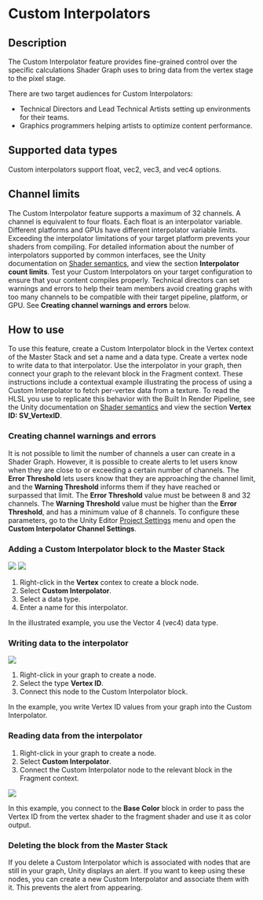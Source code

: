# Custom Interpolators

## Description

The Custom Interpolator feature provides fine-grained control over the specific calculations Shader Graph uses to bring data from the vertex stage to the pixel stage.

There are two target audiences for Custom Interpolators:

* Technical Directors and Lead Technical Artists setting up environments for their teams.
* Graphics programmers helping artists to optimize content performance.


## Supported data types
Custom interpolators support float, vec2, vec3, and vec4 options.

## Channel limits
The Custom Interpolator feature supports a maximum of 32 channels. A channel is equivalent to four floats. Each float is an interpolator variable.
Different platforms and GPUs have different interpolator variable limits. Exceeding the interpolator limitations of your target platform prevents your shaders from compiling. For detailed information about the number of interpolators supported by common interfaces, see the Unity documentation on [Shader semantics](https://docs.unity3d.com/Manual/SL-ShaderSemantics.html), and view the section **Interpolator count limits**. Test your Custom Interpolators on your target configuration to ensure that your content compiles properly.
Technical directors can set warnings and errors to help their team members avoid creating graphs with too many channels to be compatible with their target pipeline, platform, or GPU. See **Creating channel warnings and errors** below.

## How to use
To use this feature, create a Custom Interpolator block in the Vertex context of the Master Stack and set a name and a data type. Create a vertex node to write data to that interpolator. Use the interpolator in your graph, then connect your graph to the relevant block in the Fragment context.
These instructions include a contextual example illustrating the process of using a Custom Interpolator to fetch per-vertex data from a texture.
To read the HLSL you use to replicate this behavior with the Built In Render Pipeline, see the Unity documentation on [Shader semantics](https://docs.unity3d.com/Manual/SL-ShaderSemantics.html) and view the section **Vertex ID: SV_VertexID**.

### Creating channel warnings and errors

It is not possible to limit the number of channels a user can create in a Shader Graph. However, it is possible to create alerts to let users know when they are close to or exceeding a certain number of channels.
The **Error Threshold** lets users know that they are approaching the channel limit, and the **Warning Threshold** informs them if they have reached or surpassed that limit. The **Error Threshold** value must be between 8 and 32 channels. The **Warning Threshold** value must be higher than the **Error Threshold**, and has a minimum value of 8 channels.
To configure these parameters, go to the Unity Editor [Project Settings](https://docs.unity3d.com/Manual/comp-ManagerGroup.html) menu and open the **Custom Interpolator Channel Settings**.

### Adding a Custom Interpolator block to the Master Stack

![](images/custom-interpolators-3.gif)     ![](images/custom-interpolators-2.png)

1. Right-click in the **Vertex** contex to create a block node.
2. Select **Custom Interpolator**.
3. Select a data type.
4. Enter a name for this interpolator.

In the illustrated example, you use the Vector 4 (vec4) data type.

### Writing data to the interpolator

 ![](images/custom-interpolators-1.png)

1. Right-click in your graph to create a node.
2. Select the type **Vertex ID**.
3. Connect this node to the Custom Interpolator block.

In the example, you write Vertex ID values from your graph into the Custom Interpolator.

### Reading data from the interpolator

1. Right-click in your graph to create a node.
2. Select **Custom Interpolator**.
3. Connect the Custom Interpolator node to the relevant block in the Fragment context.

 ![](images/custom-interpolators-4.png)

In this example, you connect to the **Base Color** block in order to pass the Vertex ID from the vertex shader to the fragment shader and use it as color output.

### Deleting the block from the Master Stack

If you delete a Custom Interpolator which is associated with nodes that are still in your graph, Unity displays an alert. If you want to keep using these nodes, you can create a new Custom Interpolator and associate them with it. This prevents the alert from appearing.
